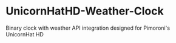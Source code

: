 # UnicornHatHD-Weather-Clock
Binary clock with weather API integration designed for Pimoroni's UnicornHat HD
